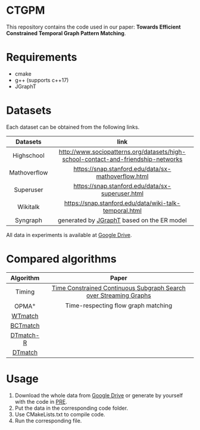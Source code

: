 # CTGPM

This repository contains the code used in our paper: **Towards Efficient Constrained Temporal Graph Pattern Matching**.

# Requirements

+ cmake
+ g++ (supports c++17)
+ JGraphT

# Datasets

Each dataset can be obtained from the following links.

| Datasets | link |
| :----: | :----: |
| Highschool | <http://www.sociopatterns.org/datasets/high-school-contact-and-friendship-networks> |
| Mathoverflow | <https://snap.stanford.edu/data/sx-mathoverflow.html> |
| Superuser | <https://snap.stanford.edu/data/sx-superuser.html> |
| Wikitalk | <https://snap.stanford.edu/data/wiki-talk-temporal.html> |
| Syngraph | generated by [JGraphT](https://jgrapht.org/) based on the ER model|

All data in experiments is available at [Google Drive]().

# Compared algorithms

| Algorithm | Paper |
| :----: | :----: |
| Timing | [Time Constrained Continuous Subgraph Search over Streaming Graphs](https://github.com/pkumod/timingsubg)
| OPMA$^+$ | Time-respecting flow graph matching  |
| [WTmatch](https://github.com/ZJU-DBL/CTGPM/tree/main/WTmatch) |  |
| [BCTmatch](https://github.com/ZJU-DBL/CTGPM/tree/main/DTmatch_n_BCTmatch) | |
| [DTmatch-R](https://github.com/ZJU-DBL/CTGPM/tree/main/DTmatch_n_BCTmatch) |  |
| [DTmatch](https://github.com/ZJU-DBL/CTGPM/tree/main/DTmatch_n_BCTmatch) |  |

# Usage

1. Download the whole data from [Google Drive]() or generate by yourself with the code in [PRE](https://github.com/ZJU-DBL/CTGPM/tree/main/PRE). 
2. Put the data in the corresponding code folder.
3. Use CMakeLists.txt to compile code.
4. Run the corresponding file.

